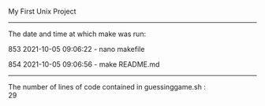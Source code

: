My First Unix Project
	
---------
	
The date and time at which make was run: 
	
  853  2021-10-05 09:06:22 -  nano makefile
	
  854  2021-10-05 09:06:56 -  make README.md
	
---------
	
The number of lines of code contained in guessinggame.sh :  
29
